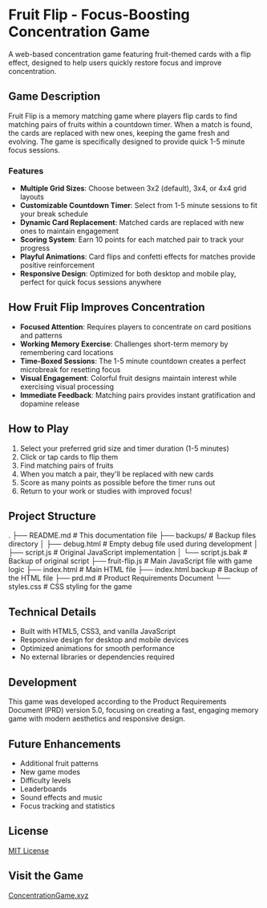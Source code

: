 # Fruit Flip - Focus-Boosting Concentration Game

A web-based concentration game featuring fruit-themed cards with a flip effect, designed to help users quickly restore focus and improve concentration.

## Game Description

Fruit Flip is a memory matching game where players flip cards to find matching pairs of fruits within a countdown timer. When a match is found, the cards are replaced with new ones, keeping the game fresh and evolving. The game is specifically designed to provide quick 1-5 minute focus sessions.

### Features

- **Multiple Grid Sizes**: Choose between 3x2 (default), 3x4, or 4x4 grid layouts
- **Customizable Countdown Timer**: Select from 1-5 minute sessions to fit your break schedule
- **Dynamic Card Replacement**: Matched cards are replaced with new ones to maintain engagement
- **Scoring System**: Earn 10 points for each matched pair to track your progress
- **Playful Animations**: Card flips and confetti effects for matches provide positive reinforcement
- **Responsive Design**: Optimized for both desktop and mobile play, perfect for quick focus sessions anywhere

## How Fruit Flip Improves Concentration

- **Focused Attention**: Requires players to concentrate on card positions and patterns
- **Working Memory Exercise**: Challenges short-term memory by remembering card locations
- **Time-Boxed Sessions**: The 1-5 minute countdown creates a perfect microbreak for resetting focus
- **Visual Engagement**: Colorful fruit designs maintain interest while exercising visual processing
- **Immediate Feedback**: Matching pairs provides instant gratification and dopamine release

## How to Play

1. Select your preferred grid size and timer duration (1-5 minutes)
2. Click or tap cards to flip them
3. Find matching pairs of fruits
4. When you match a pair, they'll be replaced with new cards
5. Score as many points as possible before the timer runs out
6. Return to your work or studies with improved focus!

## Project Structure
.
├── README.md # This documentation file
├── backups/ # Backup files directory
│ ├── debug.html # Empty debug file used during development
│ ├── script.js # Original JavaScript implementation
│ └── script.js.bak # Backup of original script
├── fruit-flip.js # Main JavaScript file with game logic
├── index.html # Main HTML file
├── index.html.backup # Backup of the HTML file
├── prd.md # Product Requirements Document
└── styles.css # CSS styling for the game


## Technical Details

- Built with HTML5, CSS3, and vanilla JavaScript
- Responsive design for desktop and mobile devices
- Optimized animations for smooth performance
- No external libraries or dependencies required

## Development

This game was developed according to the Product Requirements Document (PRD) version 5.0, focusing on creating a fast, engaging memory game with modern aesthetics and responsive design.

## Future Enhancements

- Additional fruit patterns
- New game modes
- Difficulty levels
- Leaderboards
- Sound effects and music
- Focus tracking and statistics

## License

[MIT License](LICENSE)

## Visit the Game

[ConcentrationGame.xyz](https://concentrationgame.xyz)